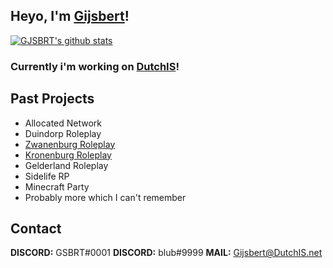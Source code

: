 ## Heyo, I'm <a href="https://GSBRT.xyz" target="_blank">Gijsbert</a>!

[![GJSBRT's github stats](https://github-readme-stats.vercel.app/api?username=GJSBRT&include_all_commits=true&count_private=true&show_icons=true&line_height=20&title_color=FFFFFF&icon_color=FFFFFF&text_color=FFFFFF&bg_color=0D1117)](https://github.com/GJSBRT/github-readme-stats)

### Currently i'm working on <a href="https://dutchis.net" target="_blank">DutchIS</a>!

## Past Projects
- Allocated Network
- Duindorp Roleplay
- [Zwanenburg Roleplay](https://github.com/zwanenburgroleplay)
- [Kronenburg Roleplay](https://github.com/Kronenburg-Roleplay)
- Gelderland Roleplay
- Sidelife RP
- Minecraft Party
- Probably more which I can't remember

## Contact
**DISCORD:** GSBRT#0001
**DISCORD:** blub#9999
**MAIL:** Gijsbert@DutchIS.net
